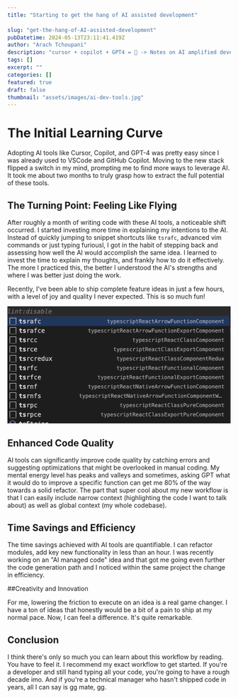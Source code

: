 ```yaml
---
title: "Starting to get the hang of AI assisted development"

slug: "get-the-hang-of-AI-assisted-development"
pubDatetime: 2024-05-13T23:11:41.419Z
author: "Arach Tchoupani"
description: "cursor + copilot + GPT4 = 🚀 -> Notes on AI amplified development"
tags: []
excerpt: ""
categories: []
featured: true
draft: false
thumbnail: "assets/images/ai-dev-tools.jpg"
---
```


# The Initial Learning Curve

Adopting AI tools like Cursor, Copilot, and GPT-4 was pretty easy since I was already used to VSCode and GitHub Copilot. Moving to the new stack flipped a switch in my mind, prompting me to find more ways to leverage AI. It took me about two months to truly grasp how to extract the full potential of these tools.

## The Turning Point: Feeling Like Flying

After roughly a month of writing code with these AI tools, a noticeable shift occurred. I started investing more time in explaining my intentions to the AI. Instead of quickly jumping to snippet shortcuts like `tsrafc`, advanced vim commands or just typing furiousl, I got in the habit of stepping back and assessing how well the AI would accomplish the same idea. I learned to invest the time to explain my thoughts, and frankly how to do it effectively. The more I practiced this, the better I understood the AI's strengths and where I was better just doing the work.

Recently, I've been able to ship complete feature ideas in just a few hours, with a level of joy and quality I never expected. This is so much fun!

![IDE Shortcuts](../../assets/images/ide-shortcuts.png)

## Enhanced Code Quality

AI tools can significantly improve code quality by catching errors and suggesting optimizations that might be overlooked in manual coding. My mental energy level has peaks and valleys and sometimes, asking GPT what it would do to improve a specific function can get me 80% of the way towards a solid refactor. The part that super cool about my new workflow is that I can easily include narrow context (highlighting the code I want to talk about) as well as global context (my whole codebase).

## Time Savings and Efficiency

The time savings achieved with AI tools are quantifiable. I can refactor modules, add key new functionality in less than an hour. I was recently working on an "AI managed code" idea and that got me going even further the code generation path and I noticed within the same project the change in efficiency.

##Creativity and Innovation

For me, lowering the friction to execute on an idea is a real game changer. I have a ton of ideas that honestly would be a bit of a pain to ship at my normal pace. Now, I can feel a difference. It's quite remarkable.

## Conclusion

I think there's only so much you can learn about this workflow by reading. You have to feel it. I recommend my exact workflow to get started. If you're a developer and still hand typing all your code, you're going to have a rough decade imo. And if you're a technical manager who hasn't shipped code in years, all I can say is gg mate, gg.
